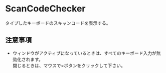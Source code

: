 # ScanCodeChecker
タイプしたキーボードのスキャンコードを表示する。

## 注意事項
- ウィンドウがアクティブになっているときは、すべてのキーボード入力が無効化されます。<br>
  閉じるときは、マウスで×ボタンをクリックして下さい。
